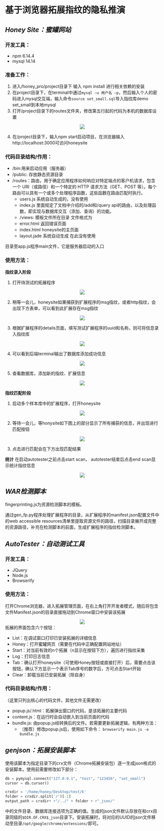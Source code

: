 基于浏览器拓展指纹的隐私推演
============================

___Honey Site：蜜罐网站___
---------------
### 开发工具：
+ npm 6.14.4
+ mysql 14.14

### 准备工作：
1. 进入/honey_pro/project目录下 输入 npm install 进行相关依赖的安装
2. 在project目录下，在terminal中通过`mysql –u 用户名 –p`，然后输入个人的密码进入mysql交互端，输入命令`source set_small.sql`导入指纹库demo set_small到本地mysql
3. 打开/project目录下的routes文件夹，修改第五行起的代码为本机的数据库设置
<div align=center><img src='figures/h1.jpg'/></div>

4. 在/project目录下，输入npm start启动项目，在浏览器输入http://localhost:3000可访问honeysite

### 代码目录结构/作用：
+ /bin:用来启动应用（服务器）
+ /public: 存放静态资源目录
+ /routes：路由，用于确定应用程序如何响应对特定端点的客户机请求，包含一个 URI（或路径）和一个特定的 HTTP 请求方法（GET、POST 等）。每个路由可以具有一个或多个处理程序函数，这些函数在路由匹配时执行。
    - users.js 系统自动生成的，没有使用
    - index.js 里面规定了文档中介绍的/add和/query api的路由，以及处理函数，即实现与数据库交互（添加、查询）的功能。
    - /views: 模板文件所在目录 文件格式为
    - error.html 返回错误页面
    - index.html honeysite的主页面
    - layout.jade 系统自动生成 在此没有使用

目录至app.js程序main文件，它是服务器启动的入口

### 使用方法：
__指纹录入阶段__
1. 打开待测试的拓展程序  
<div align=center><img src='figures/h2.jpg'/></div>

2. 稍等一会儿，honeysite如果捕获到扩展程序的msg指纹，或者http指纹，会出现下方表单，可以看到此扩展存在msg指纹  
<div align=center><img src='figures/h3.jpg'/></div>

3. 根据扩展程序的details页面，填写测试扩展程序的uuid和名称，则可将信息录入指纹库  
<div align=center><img src='figures/h4.jpg'/></div>

4. 可以看到后端terminal输出了数据库添加成功信息  
<div align=center><img src='figures/h5.jpg'/></div>

5. 查看数据库，添加新的指纹、扩展信息  
<div align=center><img src='figures/h6.jpg'/></div>

__指纹匹配阶段__
1. 启动多个样本库中的扩展程序，打开honeysite  
<div align=center><img src='figures/h7.jpg'/></div>

2. 等待一会儿，等honysite如下图上的部分显示了所有捕获的信息，并出现进行匹配按钮
<div align=center><img src='figures/h8.jpg'/></div>

3. 点击进行匹配会在下方出现匹配结果

__统计__
在启动autotester之前点击start scan， autotester结束后点击end scan显示统计指纹信息  
<div align=center><img src='figures/h9.jpg'/></div>

___WAR检测脚本___ 
---------------
fingerprinting.js为资源检测脚本的模板。

通过gen_fp.py程序处理扩展程序的目录，从扩展程序的manifest.json配置文件中的web accessible resources清单里提取资源文件的路径，扫描目录展开成完整的资源路径，补充在检测脚本的前面，生成扩展程序的指纹检测脚本。




___AutoTester：自动测试工具___
---------------
### 开发工具：
+ JQuery
+ Node.js
+ Browserify

### 使用方法：
打开Chrome浏览器，进入拓展管理页面，在右上角打开开发者模式，随后将包含文件Manifest.json的目录直接拖动到Chrome窗口中安装该拓展
<div align=center><img src='figures/a1.jpg'/></div>
拓展的界面包含六个按钮：  

+ List：在调试窗口打印已安装拓展的详细信息
+ Honey：打开蜜罐网页（需要在代码中正确配置网站地址）
+ Start：对当前有效的n个拓展（n显示在按钮下方），遍历进行指纹采集
+ Log：打印日志信息
+ Tab：确认打开honeysite（可使用Honey按钮或直接打开）后，需要点击该按钮，确认下方显示一个表示Tab序号的数字后，方可点击Start开始
+ Clear：卸载当前已安装拓展（除自身）

### 代码目录结构/作用：
（这里只列出核心的代码文件，其他文件无需更改）
+ popup.js/.html：拓展弹出窗口的代码，是该拓展的主要代码
+ content.js：在运行时会自动嵌入到当前页面的代码
+ bundle.js: 由popup.js经转换后的文件。若需要更新拓展逻辑，有两种方法：
    - （推荐）修改popup.js后，使用如下命令：
    `browserify main.js -o bundle.js`

___genjson：拓展安装脚本___
---------------

使用该脚本为指定目录下的crx文件（Chrome拓展安装包）逐一生成json格式的安装脚本。使用前需要修改如下部分：

```python
db = pymysql.connect("127.0.0.1", "test", "123456", "set_small")
cursor = db.cursor()

crxdir = '/home/honey/Desktop/test/k'
folder = crxdir.split('/')[-1]
output_path = crxdir+ r"/../" + folder + r"_json/"
```

中的文件目录、数据库连接选项为正确的值。生成的json文件默认存放在和crx目录同级的`$DIR.OF.CRX$_json`目录下。安装拓展时，将对应的UUID的json文件移动至目录`/opt/google/chrome/extensions/`即可。
